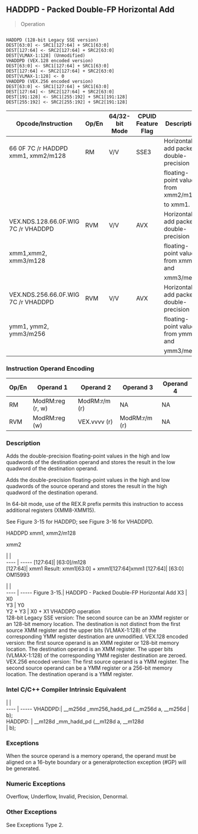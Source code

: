 ## HADDPD - Packed Double-FP Horizontal Add

> Operation
``` slim

HADDPD (128-bit Legacy SSE version)
DEST[63:0] <- SRC1[127:64] + SRC1[63:0]
DEST[127:64] <- SRC2[127:64] + SRC2[63:0]
DEST[VLMAX-1:128] (Unmodified)
VHADDPD (VEX.128 encoded version)
DEST[63:0] <- SRC1[127:64] + SRC1[63:0]
DEST[127:64] <- SRC2[127:64] + SRC2[63:0]
DEST[VLMAX-1:128] <- 0
VHADDPD (VEX.256 encoded version)
DEST[63:0] <- SRC1[127:64] + SRC1[63:0]
DEST[127:64] <- SRC2[127:64] + SRC2[63:0]
DEST[191:128] <- SRC1[255:192] + SRC1[191:128]
DEST[255:192] <- SRC2[255:192] + SRC2[191:128]

```

 Opcode/Instruction                 | Op/En| 64/32-bit Mode| CPUID Feature Flag| Description                           
 ---  | --- | --- | --- | ---
 66 0F 7C /r HADDPD xmm1, xmm2/m128 | RM   | V/V           | SSE3              | Horizontal add packed double-precision
                                    |      |               |                   | floating-point values from xmm2/m128  
                                    |      |               |                   | to xmm1.                              
 VEX.NDS.128.66.0F.WIG 7C /r VHADDPD| RVM  | V/V           | AVX               | Horizontal add packed double-precision
 xmm1,xmm2, xmm3/m128               |      |               |                   | floating-point values from xmm2 and   
                                    |      |               |                   | xmm3/mem.                             
 VEX.NDS.256.66.0F.WIG 7C /r VHADDPD| RVM  | V/V           | AVX               | Horizontal add packed double-precision
 ymm1, ymm2, ymm3/m256              |      |               |                   | floating-point values from ymm2 and   
                                    |      |               |                   | ymm3/mem.                             

### Instruction Operand Encoding
 Op/En| Operand 1       | Operand 2    | Operand 3    | Operand 4
 ---  | --- | --- | --- | ---
 RM   | ModRM:reg (r, w)| ModRM:r/m (r)| NA           | NA       
 RVM  | ModRM:reg (w)   | VEX.vvvv (r) | ModRM:r/m (r)| NA       

### Description
Adds the double-precision floating-point values in the high and low quadwords
of the destination operand and stores the result in the low quadword of the
destination operand.

Adds the double-precision floating-point values in the high and low quadwords
of the source operand and stores the result in the high quadword of the destination
operand.

In 64-bit mode, use of the REX.R prefix permits this instruction to access additional
registers (XMM8-XMM15).

See Figure 3-15 for HADDPD; see Figure 3-16 for VHADDPD.

HADDPD xmm1, xmm2/m128

xmm2

   | |  
---- | -----
 [127:64]| [63:0]/m128                               
 [127:64]| xmm1 Result: xmm1[63:0] + xmm1[127:64]xmm1
 [127:64]| [63:0]                                    
OM15993

   | |  
---- | -----
 Figure 3-15.| HADDPD - Packed Double-FP Horizontal Add
 X3          | X0                                    
 Y3          | Y0                                    
 Y2 + Y3     | X0 + X1 VHADDPD operation             
128-bit Legacy SSE version: The second source can be an XMM register or an 128-bit
memory location. The destination is not distinct from the first source XMM register
and the upper bits (VLMAX-1:128) of the corresponding YMM register destination
are unmodified. VEX.128 encoded version: the first source operand is an XMM
register or 128-bit memory location. The destination operand is an XMM register.
The upper bits (VLMAX-1:128) of the corresponding YMM register destination are
zeroed. VEX.256 encoded version: The first source operand is a YMM register.
The second source operand can be a YMM register or a 256-bit memory location.
The destination operand is a YMM register.



### Intel C/C++ Compiler Intrinsic Equivalent
   | |  
---- | -----
 VHADDPD:| __m256d _mm256_hadd_pd (__m256d a, __m256d
         | b);                                       
 HADDPD: | __m128d _mm_hadd_pd (__m128d a, __m128d   
         | b);                                       

### Exceptions
When the source operand is a memory operand, the operand must be aligned on
a 16-byte boundary or a generalprotection exception (#GP) will be generated.


### Numeric Exceptions
Overflow, Underflow, Invalid, Precision, Denormal.


### Other Exceptions
See Exceptions Type 2.
